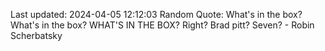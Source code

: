 Last updated: 2024-04-05 12:12:03
Random Quote: What's in the box? What's in the box? WHAT'S IN THE BOX?
Right? Brad pitt? Seven? - Robin Scherbatsky